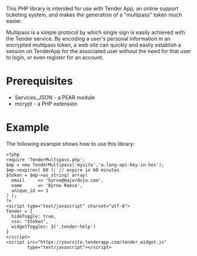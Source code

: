 This PHP library is intended for use with Tender App, an online
support ticketing system, and makes the generation of a "multipass" 
token much easier. 

Multipass is a simple protocol by which single sign is easily
achieved with the Tender service. By encoding a user's personal
information in an encrypted multipass token, a web site can quickly
and easily establish a session on TenderApp for the associated user
without the need for that user to login, or even register for an 
account.

# Prerequisites

* Services_JSON - a PEAR module
* mcrypt - a PHP extension

# Example

The following example shows how to use this library:

    <?php
    require 'TenderMultipass.php';
    $mp = new TenderMultipass('mysite','a-long-api-key-in-hex');
    $mp->expires( 60 ); // expire in 60 minutes
    $token = $mp->as_string( array( 
      email     => 'byrne@majordojo.com',
      name      => 'Byrne Reese',
      unique_id => 1
    ) );
    ?>
    <script type="text/javascript" charset="utf-8">
    Tender = {
      hideToggle: true,
      sso: "$token",
      widgetToggles: $('.tender-help')
    }
    </script>
    <script src="https://yoursite.tenderapp.com/tender_widget.js" 
            type="text/javascript"></script>
